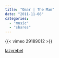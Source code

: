 ```yaml
---
title: "Omar | The Man"
date: "2011-11-08"
categories:
  - "music"
  - "shares"
---
```


{{< vimeo 29189012 >}}

[lazyrebel](http://lazyrebel.tumblr.com/post/11727503689)
